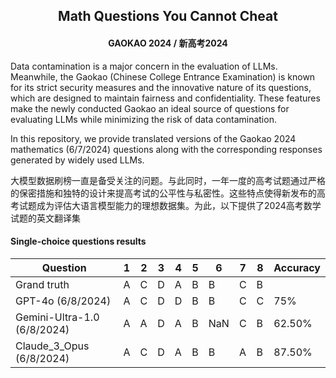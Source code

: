 <h2 align="center">Math Questions You Cannot Cheat</h2>
<h4 align="center"> GAOKAO 2024 / 新高考2024</h4>

Data contamination is a major concern in the evaluation of LLMs. Meanwhile, the Gaokao (Chinese College Entrance Examination) is known for its strict security measures and the innovative nature of its questions, which are designed to maintain fairness and confidentiality. These features make the newly conducted Gaokao an ideal source of questions for evaluating LLMs while minimizing the risk of data contamination. 

In this repository, we provide translated versions of the Gaokao 2024 mathematics (6/7/2024) questions along with the corresponding responses generated by widely used LLMs.

大模型数据刷榜一直是备受关注的问题。与此同时，一年一度的高考试题通过严格的保密措施和独特的设计来提高考试的公平性与私密性。这些特点使得新发布的高考试题成为评估大语言模型能力的理想数据集。为此，以下提供了2024高考数学试题的英文翻译集


#### Single-choice questions results

| Question               | 1   | 2   | 3   | 4   | 5   | 6   | 7   | 8   | Accuracy |
|----------------------|-----|-----|-----|-----|-----|-----|-----|-----|-------------|
| Grand truth               | A   | C   | D   | A   | B   | B   | C   | B   |             |
| GPT-4o (6/8/2024)    | A   | C   | D   | D   | B   | B   | C   | C   | 75%         |
| Gemini-Ultra-1.0 (6/8/2024) | A   | A   | D   | A   | B   | NaN | C   | B   | 62.50%      |
| Claude_3_Opus (6/8/2024)    | A   | C   | D   | A   | B   | B   | A   | B   | 87.50%      |
